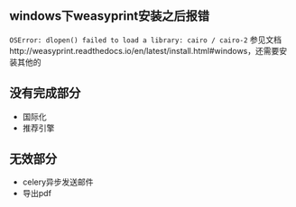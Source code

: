 ## windows下weasyprint安装之后报错
`OSError: dlopen() failed to load a library: cairo / cairo-2`
参见文档http://weasyprint.readthedocs.io/en/latest/install.html#windows，还需要安装其他的

## 没有完成部分
- 国际化
- 推荐引擎

## 无效部分
- celery异步发送邮件
- 导出pdf